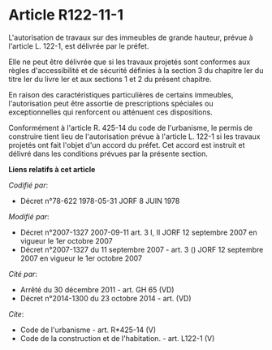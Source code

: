 # Article R122-11-1

L'autorisation de travaux sur des immeubles de grande hauteur, prévue à l'article L. 122-1, est délivrée par le préfet. 

Elle ne peut être délivrée que si les travaux projetés sont conformes aux règles d'accessibilité et de sécurité définies à la
section 3 du chapitre Ier du titre Ier du livre Ier et aux sections 1 et 2 du présent chapitre. 

En raison des caractéristiques particulières de certains immeubles, l'autorisation peut être assortie de prescriptions
spéciales ou exceptionnelles qui renforcent ou atténuent ces dispositions. 

Conformément à l'article R. 425-14 du code de l'urbanisme, le permis de construire tient lieu de l'autorisation prévue à
l'article L. 122-1 si les travaux projetés ont fait l'objet d'un accord du préfet. Cet accord est instruit et délivré dans
les conditions prévues par la présente section.

**Liens relatifs à cet article**

_Codifié par_:

  - Décret n°78-622 1978-05-31 JORF 8 JUIN 1978

_Modifié par_:

  - Décret n°2007-1327 2007-09-11 art. 3 I, II JORF 12 septembre 2007 en vigueur le 1er octobre 2007
  - Décret n°2007-1327 du 11 septembre 2007 - art. 3 () JORF 12 septembre 2007 en vigueur le 1er octobre 2007

_Cité par_:

  - Arrêté du 30 décembre 2011 - art. GH 65 (VD)
  - Décret n°2014-1300 du 23 octobre 2014 - art. (VD)

_Cite_:

  - Code de l'urbanisme - art. R*425-14 (V)
  - Code de la construction et de l'habitation. - art. L122-1 (V)
